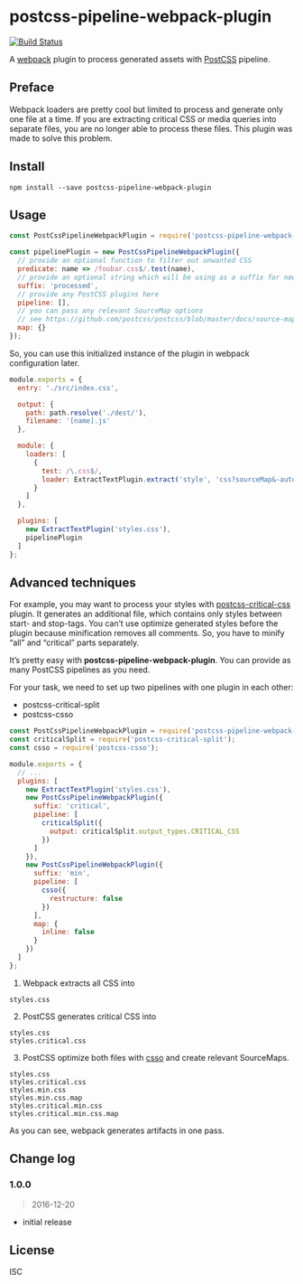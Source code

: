 # postcss-pipeline-webpack-plugin

[![Build Status](https://travis-ci.org/mistakster/postcss-pipeline-webpack-plugin.svg?branch=master)](https://travis-ci.org/mistakster/postcss-pipeline-webpack-plugin)

A [webpack] plugin to process generated assets with [PostCSS] pipeline.

## Preface

Webpack loaders are pretty cool but limited to process and generate only one file at a time.
If you are extracting critical CSS or media queries into separate files,
you are no longer able to process these files. This plugin was made to solve this problem.

## Install

```
npm install --save postcss-pipeline-webpack-plugin 
```

## Usage

```js
const PostCssPipelineWebpackPlugin = require('postcss-pipeline-webpack-plugin');

const pipelinePlugin = new PostCssPipelineWebpackPlugin({
  // provide an optional function to filter out unwanted CSS 
  predicate: name => /foobar.css$/.test(name),
  // provide an optional string which will be using as a suffix for newly generated files
  suffix: 'processed',
  // provide any PostCSS plugins here
  pipeline: [],
  // you can pass any relevant SourceMap options
  // see https://github.com/postcss/postcss/blob/master/docs/source-maps.md
  map: {}
});
```

So, you can use this initialized instance of the plugin in webpack configuration later.

```js
module.exports = {
  entry: './src/index.css',

  output: {
    path: path.resolve('./dest/'),
    filename: '[name].js'
  },

  module: {
    loaders: [
      {
        test: /\.css$/,
        loader: ExtractTextPlugin.extract('style', 'css?sourceMap&-autoprefixer')
      }
    ]
  },

  plugins: [
    new ExtractTextPlugin('styles.css'),
    pipelinePlugin    
  ]
};
```

## Advanced techniques

For example, you may want to process your styles with [postcss-critical-css](postcss-critical-css) plugin.
It generates an additional file, which contains only styles between start- and stop-tags.
You can’t use optimize generated styles before the plugin because minification removes all comments.
So, you have to minify “all” and “critical” parts separately.

It’s pretty easy with **postcss-pipeline-webpack-plugin**. You can provide as many PostCSS pipelines as you need.

For your task, we need to set up two pipelines with one plugin in each other:

* postcss-critical-split
* postcss-csso 
 
```js
const PostCssPipelineWebpackPlugin = require('postcss-pipeline-webpack-plugin');
const criticalSplit = require('postcss-critical-split');
const csso = require('postcss-csso');

module.exports = {
  // ...  
  plugins: [
    new ExtractTextPlugin('styles.css'),
    new PostCssPipelineWebpackPlugin({
      suffix: 'critical',
      pipeline: [
        criticalSplit({
          output: criticalSplit.output_types.CRITICAL_CSS
        })
      ]
    }),
    new PostCssPipelineWebpackPlugin({
      suffix: 'min',
      pipeline: [
        csso({
          restructure: false
        })
      ],
      map: {
        inline: false
      }
    })
  ]
};
```

1) Webpack extracts all CSS into

```text
styles.css
```
   
2) PostCSS generates critical CSS into

```text
styles.css
styles.critical.css
```
       
3) PostCSS optimize both files with [csso] and create relevant SourceMaps. 

```text
styles.css
styles.critical.css
styles.min.css
styles.min.css.map
styles.critical.min.css
styles.critical.min.css.map
```

As you can see, webpack generates artifacts in one pass. 

## Change log

### 1.0.0

> 2016-12-20

- initial release

## License

ISC

[PostCSS]: https://github.com/postcss/postcss
[webpack]: https://webpack.js.org
[postcss-critical-css]: https://medium.com/@nocreativity/manage-your-critical-css-with-this-postcss-plugin-6be1ca226c06#.abnvj11p7
[csso]: https://github.com/css/csso
